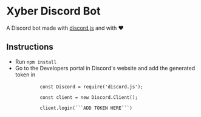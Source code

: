 # Xyber Discord Bot
A Discord bot made with <a href="https://discord.js.org/#/">discord.js</a> and with ❤️
<h2> Instructions </h2>
<ul>
   <li>Run <code>npm install</code></li>
   <li>Go to the <a>Developers</a> portal in Discord's website and add the generated token in<br>
       <code>
         const Discord = require('discord.js');<br>
         const client = new Discord.Client();<br>
         client.login(```ADD TOKEN HERE```)<br>
       </code>
   </li>
</ul>